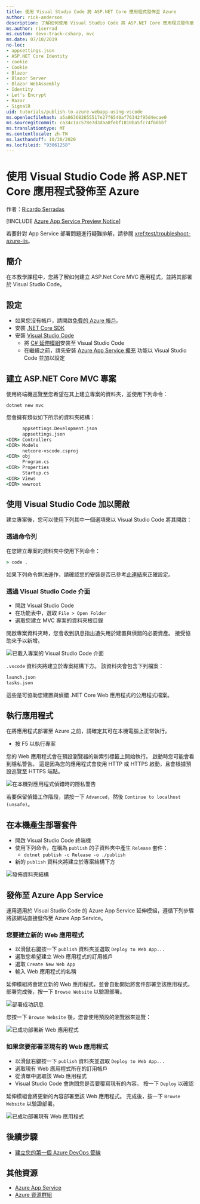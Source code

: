 ```yaml
---
title: 使用 Visual Studio Code 將 ASP.NET Core 應用程式發佈至 Azure
author: rick-anderson
description: 了解如何使用 Visual Studio Code 將 ASP.NET Core 應用程式發佈至 Azure App Service
ms.author: riserrad
ms.custom: devx-track-csharp, mvc
ms.date: 07/10/2019
no-loc:
- appsettings.json
- ASP.NET Core Identity
- cookie
- Cookie
- Blazor
- Blazor Server
- Blazor WebAssembly
- Identity
- Let's Encrypt
- Razor
- SignalR
uid: tutorials/publish-to-azure-webapp-using-vscode
ms.openlocfilehash: a5a863682655517e27f6540af76342f95d4ecae0
ms.sourcegitcommit: ca34c1ac578e7d3daa0febf1810ba5fc74f60bbf
ms.translationtype: MT
ms.contentlocale: zh-TW
ms.lasthandoff: 10/30/2020
ms.locfileid: "93061258"
---
```

# <a name="publish-an-aspnet-core-app-to-azure-with-visual-studio-code"></a>使用 Visual Studio Code 將 ASP.NET Core 應用程式發佈至 Azure

作者：[Ricardo Serradas](https://twitter.com/ricardoserradas)

[!INCLUDE [Azure App Service Preview Notice](../includes/azure-apps-preview-notice.md)]

若要針對 App Service 部署問題進行疑難排解，請參閱 <xref:test/troubleshoot-azure-iis>。

## <a name="intro"></a>簡介

在本教學課程中，您將了解如何建立 ASP.Net Core MVC 應用程式，並將其部署於 Visual Studio Code。

## <a name="set-up"></a>設定

- 如果您沒有帳戶，請開啟[免費的 Azure 帳戶](https://azure.microsoft.com/free/dotnet/)。
- 安裝 [.NET Core SDK](https://dotnet.microsoft.com/download)
- 安裝 [Visual Studio Code](https://code.visualstudio.com/Download)
  - 將 [C# 延伸模組](https://marketplace.visualstudio.com/items?itemName=ms-dotnettools.csharp)安裝至 Visual Studio Code
  - 在繼續之前，請先安裝 [Azure App Service 擴充](https://marketplace.visualstudio.com/items?itemName=ms-azuretools.vscode-azureappservice) 功能以 Visual Studio Code 並加以設定

## <a name="create-an-aspnet-core-mvc-project"></a>建立 ASP.NET Core MVC 專案

使用終端機巡覽至您希望在其上建立專案的資料夾，並使用下列命令：

```dotnetcli
dotnet new mvc
```

您會擁有類似如下所示的資料夾結構：

```cmd
      appsettings.Development.json
      appsettings.json
<DIR> Controllers
<DIR> Models
      netcore-vscode.csproj
<DIR> obj
      Program.cs
<DIR> Properties
      Startup.cs
<DIR> Views
<DIR> wwwroot
```

## <a name="open-it-with-visual-studio-code"></a>使用 Visual Studio Code 加以開啟

建立專案後，您可以使用下列其中一個選項來以 Visual Studio Code 將其開啟：

### <a name="through-the-command-line"></a>透過命令列

在您建立專案的資料夾中使用下列命令：

```cmd
> code .
```

如果下列命令無法運作，請確認您的安裝是否已參考[此連結](https://code.visualstudio.com/docs/setup/setup-overview#_cross-platform)來正確設定。

### <a name="through-visual-studio-code-interface"></a>透過 Visual Studio Code 介面

- 開啟 Visual Studio Code
- 在功能表中，選取 `File > Open Folder`
- 選取您建立 MVC 專案的資料夾根目錄

開啟專案資料夾時，您會收到訊息指出遺失用於建置與偵錯的必要資產。 接受協助來予以新增。

![已載入專案的 Visual Studio Code 介面](publish-to-azure-webapp-using-vscode/_static/folder-structure-restore-netcore.jpg)

`.vscode` 資料夾將建立於專案結構下方。 該資料夾會包含下列檔案：

```cmd
launch.json
tasks.json
```

這些是可協助您建置與偵錯 .NET Core Web 應用程式的公用程式檔案。

## <a name="run-the-app"></a>執行應用程式

在將應用程式部署至 Azure 之前，請確定其可在本機電腦上正常執行。

- 按 F5 以執行專案

您的 Web 應用程式會在預設瀏覽器的新索引標籤上開始執行。 啟動時您可能會看到隱私警告。 這是因為您的應用程式會使用 HTTP 或 HTTPS 啟動，且會根據預設巡覽至 HTTPS 端點。

![在本機對應用程式偵錯時的隱私警告](publish-to-azure-webapp-using-vscode/_static/run-webapp-https-warning.jpg)

若要保留偵錯工作階段，請按一下 `Advanced`，然後 `Continue to localhost (unsafe)`。

## <a name="generate-the-deployment-package-locally"></a>在本機產生部署套件

- 開啟 Visual Studio Code 終端機
- 使用下列命令，在稱為 `publish` 的子資料夾中產生 `Release` 套件：
  - `dotnet publish -c Release -o ./publish`
- 新的 `publish` 資料夾將建立於專案結構下方

![發佈資料夾結構](publish-to-azure-webapp-using-vscode/_static/publish-folder.jpg)

## <a name="publish-to-azure-app-service"></a>發佈至 Azure App Service

運用適用於 Visual Studio Code 的 Azure App Service 延伸模組，遵循下列步驟將該網站直接發佈至 Azure App Service。

### <a name="if-youre-creating-a-new-web-app"></a>您要建立新的 Web 應用程式

- 以滑鼠右鍵按一下 `publish` 資料夾並選取 `Deploy to Web App...`
- 選取您希望建立 Web 應用程式的訂用帳戶
- 選取 `Create New Web App`
- 輸入 Web 應用程式的名稱

延伸模組將會建立新的 Web 應用程式，並會自動開始將套件部署至該應用程式。 部署完成後，按一下 `Browse Website` 以驗證部署。

![部署成功訊息](publish-to-azure-webapp-using-vscode/_static/deployment-succeeded-message.jpg)

您按一下 `Browse Website` 後，您會使用預設的瀏覽器來巡覽：

![已成功部署新 Web 應用程式](publish-to-azure-webapp-using-vscode/_static/new-webapp-deployed.jpg)

### <a name="if-youre-deploying-to-an-existing-web-app"></a>如果您要部署至現有的 Web 應用程式

- 以滑鼠右鍵按一下 `publish` 資料夾並選取 `Deploy to Web App...`
- 選取現有 Web 應用程式所在的訂用帳戶
- 從清單中選取該 Web 應用程式
- Visual Studio Code 會詢問您是否要覆寫現有的內容。 按一下 `Deploy` 以確認

延伸模組會將更新的內容部署至該 Web 應用程式。 完成後，按一下 `Browse Website` 以驗證部署。

![已成功部署現有 Web 應用程式](publish-to-azure-webapp-using-vscode/_static/existing-webapp-deployed.jpg)

## <a name="next-steps"></a>後續步驟

- [建立您的第一個 Azure DevOps 管線](/azure/devops/pipelines/create-first-pipeline)

## <a name="additional-resources"></a>其他資源

- [Azure App Service](/azure/app-service/app-service-web-overview)
- [Azure 資源群組](/azure/azure-resource-manager/resource-group-overview#resource-groups)
